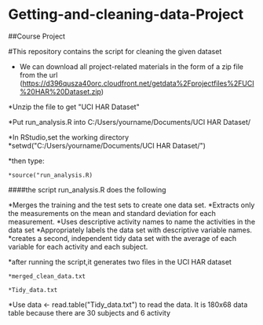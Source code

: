 # Getting-and-cleaning-data-Project
##Course Project



#This repository contains the script for cleaning the given dataset


* We can download all project-related materials in the form of a zip file from the url 
 (https://d396qusza40orc.cloudfront.net/getdata%2Fprojectfiles%2FUCI%20HAR%20Dataset.zip) 


*Unzip the file to get "UCI HAR Dataset"

*Put run_analysis.R into C:/Users/yourname/Documents/UCI HAR Dataset/

*In RStudio,set the working directory 
	*setwd("C:/Users/yourname/Documents/UCI HAR Dataset/")

*then type: 

	*source("run_analysis.R)

 
####the script run_analysis.R does the following

*Merges the training and the test sets to create one data set.
*Extracts only the measurements on the mean and standard deviation for each measurement.
*Uses descriptive activity names to name the activities in the data set
*Appropriately labels the data set with descriptive variable names.
*creates a second, independent tidy data set with the average of each variable for each activity and each subject.


*after running the script,it generates two files in the UCI HAR dataset

	
	*merged_clean_data.txt 

	*Tidy_data.txt	


*Use data <- read.table("Tidy_data.txt") to read the data. It is 180x68 data table because there are 30 subjects and 6 activity


